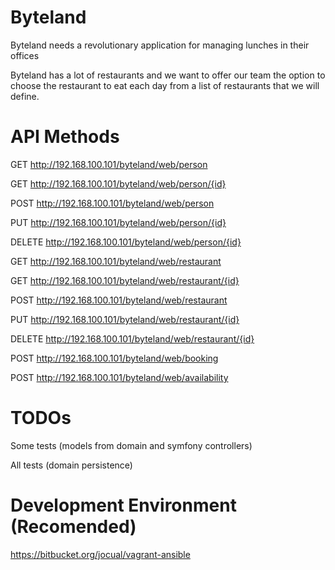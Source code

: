 Byteland
========================

Byteland needs a revolutionary application for managing lunches in their offices

Byteland has a lot of restaurants and we want to offer our team the option to 
choose the restaurant to eat each day from a list of restaurants that we will define.


API Methods
========================

GET http://192.168.100.101/byteland/web/person

GET http://192.168.100.101/byteland/web/person/{id}

POST http://192.168.100.101/byteland/web/person

PUT http://192.168.100.101/byteland/web/person/{id}

DELETE http://192.168.100.101/byteland/web/person/{id}


GET http://192.168.100.101/byteland/web/restaurant

GET http://192.168.100.101/byteland/web/restaurant/{id}

POST http://192.168.100.101/byteland/web/restaurant

PUT http://192.168.100.101/byteland/web/restaurant/{id}

DELETE http://192.168.100.101/byteland/web/restaurant/{id}

POST http://192.168.100.101/byteland/web/booking

POST http://192.168.100.101/byteland/web/availability

TODOs
=====================
Some tests (models from domain and symfony controllers)

All tests (domain persistence)

Development Environment (Recomended)
=====================
https://bitbucket.org/jocual/vagrant-ansible